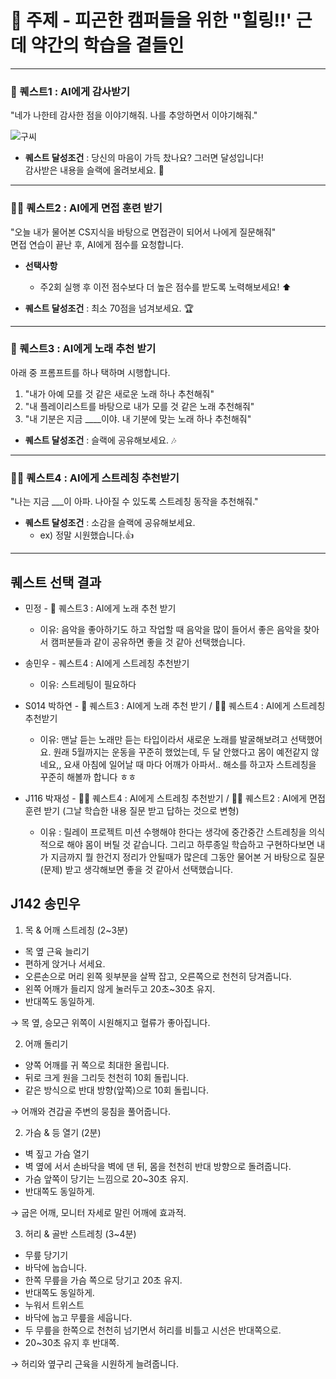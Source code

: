 # 🥱 주제 - 피곤한 캠퍼들을 위한 "힐링!!' 근데 약간의 학습을 곁들인
---

### 🥇 퀘스트1 : AI에게 감사받기

"네가 나한테 감사한 점을 이야기해줘. 나를 추앙하면서 이야기해줘."  


![구씨](https://github.com/user-attachments/assets/406798b2-5d34-4f9b-bb7b-ca702884534c)


- **퀘스트 달성조건** : 당신의 마음이 가득 찼나요? 그러면 달성입니다!  
  감사받은 내용을 슬랙에 올려보세요. 💌

---

### 🧑‍💻 퀘스트2 : AI에게 면접 훈련 받기

"오늘 내가 물어본 CS지식을 바탕으로 면접관이 되어서 나에게 질문해줘"  
면접 연습이 끝난 후, AI에게 점수를 요청합니다.

- **선택사항**
    - 주2회 실행 후 이전 점수보다 더 높은 점수를 받도록 노력해보세요! ⬆️

- **퀘스트 달성조건** : 최소 70점을 넘겨보세요. 🏆

---

### 🎵 퀘스트3 : AI에게 노래 추천 받기

아래 중 프롬프트를 하나 택하며 시행합니다.
1. "내가 아예 모를 것 같은 새로운 노래 하나 추천해줘"
2. "내 플레이리스트를 바탕으로 내가 모를 것 같은 노래 추천해줘"
3. "내 기분은 지금 ____이야. 내 기분에 맞는 노래 하나 추천해줘"

- **퀘스트 달성조건** : 슬랙에 공유해보세요. 🎶

---

### 🧘‍♂️ 퀘스트4 : AI에게 스트레칭 추천받기

"나는 지금 ___이 아파. 나아질 수 있도록 스트레칭 동작을 추천해줘."

- **퀘스트 달성조건** : 소감을 슬랙에 공유해보세요.  
  - ex) 정말 시원했습니다.👍

---

## 퀘스트 선택 결과

- 민정 - 🎵 퀘스트3 : AI에게 노래 추천 받기
  - 이유: 음악을 좋아하기도 하고 작업할 때 음악을 많이 들어서 좋은 음악을 찾아서 캠퍼분들과 같이 공유하면 좋을 것 같아 선택했습니다.

- 송민우 - 퀘스트4 : AI에게 스트레칭 추천받기
  - 이유: 스트레팅이 필요하다

- S014 박하연 - 🎵 퀘스트3 : AI에게 노래 추천 받기 / 🧘‍♂️ 퀘스트4 : AI에게 스트레칭 추천받기
  - 이유: 맨날 듣는 노래만 듣는 타입이라서 새로운 노래를 발굴해보려고 선택했어요. 원래 5월까지는 운동을 꾸준히 했었는데, 두 달 안했다고 몸이 예전같지 않네요,, 요새 아침에 일어날 때 마다 어깨가 아파서.. 해소를 하고자 스트레칭을 꾸준히 해볼까 합니다 ㅎㅎ

- J116 박재성 - 🧘‍♂️ 퀘스트4 : AI에게 스트레칭 추천받기 / 🧑‍💻 퀘스트2 : AI에게 면접 훈련 받기 (그날 학습한 내용 질문 받고 답하는 것으로 변형)
  - 이유 : 릴레이 프로젝트 미션 수행해야 한다는 생각에 중간중간 스트레칭을 의식적으로 해야 몸이 버틸 것 같습니다. 그리고 하루종일 학습하고 구현하다보면 내가 지금까지 뭘 한건지 정리가 안될때가 많은데 그동안 물어본 거 바탕으로 질문(문제) 받고 생각해보면 좋을 것 같아서 선택했습니다.

## J142 송민우
1. 목 & 어깨 스트레칭 (2~3분)
- 목 옆 근육 늘리기
- 편하게 앉거나 서세요.
- 오른손으로 머리 왼쪽 윗부분을 살짝 잡고, 오른쪽으로 천천히 당겨줍니다.
- 왼쪽 어깨가 들리지 않게 눌러두고 20초~30초 유지.
- 반대쪽도 동일하게.

→ 목 옆, 승모근 위쪽이 시원해지고 혈류가 좋아집니다.

2. 어깨 돌리기
- 양쪽 어깨를 귀 쪽으로 최대한 올립니다.
- 뒤로 크게 원을 그리듯 천천히 10회 돌립니다.
- 같은 방식으로 반대 방향(앞쪽)으로 10회 돌립니다.

→ 어깨와 견갑골 주변의 뭉침을 풀어줍니다.

2. 가슴 & 등 열기 (2분)
- 벽 짚고 가슴 열기
- 벽 옆에 서서 손바닥을 벽에 댄 뒤, 몸을 천천히 반대 방향으로 돌려줍니다.
- 가슴 앞쪽이 당기는 느낌으로 20~30초 유지.
- 반대쪽도 동일하게.

→ 굽은 어깨, 모니터 자세로 말린 어깨에 효과적.

3. 허리 & 골반 스트레칭 (3~4분)
- 무릎 당기기
- 바닥에 눕습니다.
- 한쪽 무릎을 가슴 쪽으로 당기고 20초 유지.
- 반대쪽도 동일하게.
- 누워서 트위스트
- 바닥에 눕고 무릎을 세웁니다.
- 두 무릎을 한쪽으로 천천히 넘기면서 허리를 비틀고 시선은 반대쪽으로.
- 20~30초 유지 후 반대쪽.

→ 허리와 옆구리 근육을 시원하게 늘려줍니다.

